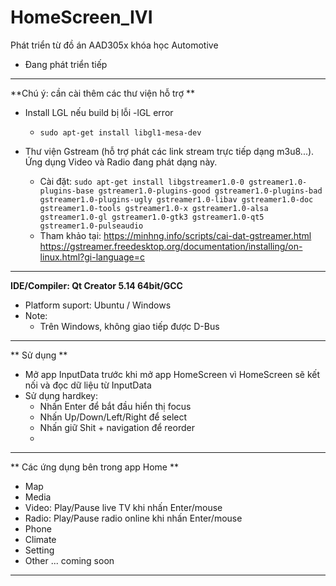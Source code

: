 # HomeScreen_IVI
Phát triển từ đồ án AAD305x khóa học Automotive
* Đang phát triển tiếp
***
**Chú ý: cần cài thêm các thư viện hỗ trợ **
* Install LGL nếu build bị lỗi -lGL error
  - `sudo apt-get install libgl1-mesa-dev`

* Thư viện Gstream (hỗ trợ phát các link stream trực tiếp dạng m3u8...). Ứng dụng Video và Radio đang phát dạng này.
  - Cài đặt: `sudo apt-get install libgstreamer1.0-0 gstreamer1.0-plugins-base gstreamer1.0-plugins-good gstreamer1.0-plugins-bad gstreamer1.0-plugins-ugly gstreamer1.0-libav gstreamer1.0-doc gstreamer1.0-tools gstreamer1.0-x gstreamer1.0-alsa gstreamer1.0-gl gstreamer1.0-gtk3 gstreamer1.0-qt5 gstreamer1.0-pulseaudio`
  - Tham khảo tại: https://minhng.info/scripts/cai-dat-gstreamer.html	
   https://gstreamer.freedesktop.org/documentation/installing/on-linux.html?gi-language=c

***
**IDE/Compiler: Qt Creator 5.14 64bit/GCC**
* Platform suport: Ubuntu / Windows
* Note:
  - Trên Windows, không giao tiếp được D-Bus

***
** Sử dụng **
* Mở app InputData trước khi mở app HomeScreen vì HomeScreen sẽ kết nối và đọc dữ liệu từ InputData
* Sử dụng hardkey:
  - Nhấn Enter để bắt đầu hiển thị focus
  - Nhấn Up/Down/Left/Right để select
  - Nhấn giữ Shit + navigation để reorder
  -

***
** Các ứng dụng bên trong app Home **
* Map
* Media
* Video: Play/Pause live TV khi nhấn Enter/mouse
* Radio: Play/Pause radio online khi nhấn Enter/mouse
* Phone
* Climate
* Setting
* Other ... coming soon

***


